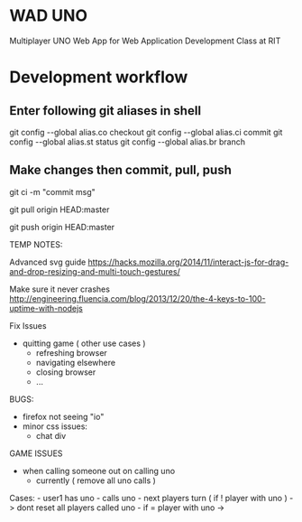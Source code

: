 # WAD UNO
Multiplayer UNO Web App for Web Application Development Class at RIT

# Development workflow

## Enter following git aliases in shell

git config --global alias.co checkout
git config --global alias.ci commit
git config --global alias.st status
git config --global alias.br branch

## Make changes then commit, pull, push

git ci -m "commit msg"

git pull origin HEAD:master

git push origin HEAD:master



TEMP NOTES:

Advanced svg guide
https://hacks.mozilla.org/2014/11/interact-js-for-drag-and-drop-resizing-and-multi-touch-gestures/

Make sure it never crashes
http://engineering.fluencia.com/blog/2013/12/20/the-4-keys-to-100-uptime-with-nodejs


Fix Issues
- quitting game ( other use cases )
  - refreshing browser
  - navigating elsewhere
  - closing browser
  - ...
  
BUGS:
- firefox not seeing "io"
- minor css issues:
  - chat div
  
  
GAME ISSUES
  - when calling someone out on calling uno
    - currently ( remove all uno calls )
    
  Cases:
    - user1 has uno - calls uno
    - next players turn ( if ! player with uno ) -> dont reset all players called uno
    - if = player with uno -> 
  
  
  